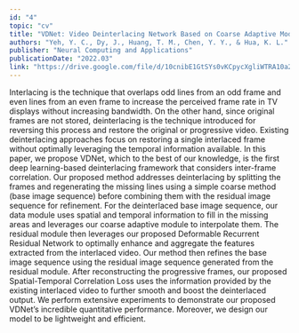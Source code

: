 ```yaml
---
id: "4"
topic: "cv"
title: "VDNet: Video Deinterlacing Network Based on Coarse Adaptive Module and Deformable Recurrent Residual Network"
authors: "Yeh, Y. C., Dy, J., Huang, T. M., Chen, Y. Y., & Hua, K. L."
publisher: "Neural Computing and Applications"
publicationDate: "2022.03"
link: "https://drive.google.com/file/d/10cnibE1GtSYs0vKCpycXgliWTRA10a2z/view?usp=sharing"
---
```


Interlacing is the technique that overlaps odd lines from an odd frame and even lines from an even frame to increase the perceived frame rate in TV displays without increasing bandwidth. On the other hand, since original frames are not stored, deinterlacing is the technique introduced for reversing this process and restore the original or progressive video. Existing deinterlacing approaches focus on restoring a single interlaced frame without optimally leveraging the temporal information available. In this paper, we propose VDNet, which to the best of our knowledge, is the first deep learning-based deinterlacing framework that considers inter-frame correlation. Our proposed method addresses deinterlacing by splitting the frames and regenerating the missing lines using a simple coarse method (base image sequence) before combining them with the residual image sequence for refinement. For the deinterlaced base image sequence, our data module uses spatial and temporal information to fill in the missing areas and leverages our coarse adaptive module to interpolate them. The residual module then leverages our proposed Deformable Recurrent Residual Network to optimally enhance and aggregate the features extracted from the interlaced video. Our method then refines the base image sequence using the residual image sequence generated from the residual module. After reconstructing the progressive frames, our proposed Spatial-Temporal Correlation Loss uses the information provided by the existing interlaced video to further smooth and boost the deinterlaced output. We perform extensive experiments to demonstrate our proposed VDNet’s incredible quantitative performance. Moreover, we design our model to be lightweight and efficient.
